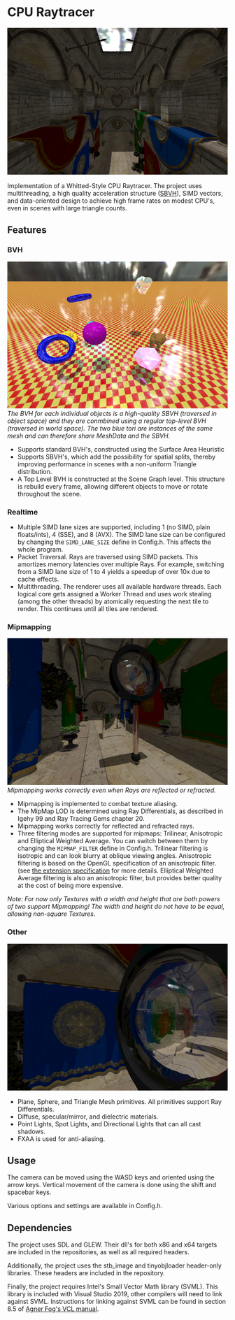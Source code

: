 # CPU Raytracer

![Sponza](Screenshots/Sponza.png)

Implementation of a Whitted-Style CPU Raytracer.
The project uses multithreading, a high quality acceleration structure ([SBVH](https://www.nvidia.com/docs/IO/77714/sbvh.pdf)), SIMD vectors, and data-oriented design to achieve high frame rates on modest CPU's, even in scenes with large triangle counts.

## Features

### BVH

![Dynamic Scene](Screenshots/Dynamic.png)
*The BVH for each individual objects is a high-quality SBVH (traversed in object space) and they are conmbined using a regular top-level BVH (traversed in world space). The two blue tori are instances of the same mesh and can therefore share MeshData and the SBVH.*

- Supports standard BVH's, constructed using the Surface Area Heuristic
- Supports SBVH's, which add the possibility for spatial splits, thereby improving performance in scenes with a non-uniform Triangle distribution.
- A Top Level BVH is constructed at the Scene Graph level. This structure is rebuild every frame, allowing different objects to move or rotate throughout the scene.

### Realtime

- Multiple SIMD lane sizes are supported, including 1 (no SIMD, plain floats/ints), 4 (SSE), and 8 (AVX). The SIMD lane size can be configured by changing the ```SIMD_LANE_SIZE``` define in Config.h. This affects the whole program.
- Packet Traversal. Rays are traversed using SIMD packets. This amortizes memory latencies over multiple Rays. For example, switching from a SIMD lane size of 1 to 4 yields a speedup of over 10x due to cache effects.
- Multithreading. The renderer uses all available hardware threads. 
Each logical core gets assigned a Worker Thread and uses work stealing (among the other threads) by atomically requesting the next tile to render. This continues until all tiles are rendered.

### Mipmapping

![Mipmap](Screenshots/Mipmap.png)
*Mipmapping works correctly even when Rays are reflected or refracted.*

- Mipmapping is implemented to combat texture aliasing.
- The MipMap LOD is determined using Ray Differentials, as described in Igehy 99 and Ray Tracing Gems chapter 20.
- Mipmapping works correctly for reflected and refracted rays.
- Three filtering modes are supported for mipmaps: Trilinear, Anisotropic and Elliptical Weighted Average. You can switch between them by changing the ```MIPMAP_FILTER``` define in Config.h. 
Trilinear filtering is isotropic and can look blurry at oblique viewing angles. 
Anisotropic filtering is based on the OpenGL specification of an anisotropic filter. (see [the extension specification](https://www.khronos.org/registry/OpenGL/extensions/EXT/EXT_texture_filter_anisotropic.txt) for more details.
Elliptical Weighted Average filtering is also an anisotropic filter, but provides better quality at the cost of being more expensive.

*Note: For now only Textures with a width and height that are both powers of two support Mipmapping! The width and height do not have to be equal, allowing non-square Textures.*

### Other

![Dielectrics](Screenshots/Dielectrics.png)

- Plane, Sphere, and Triangle Mesh primitives. All primitives support Ray Differentials.
- Diffuse, specular/mirror, and dielectric materials.
- Point Lights, Spot Lights, and Directional Lights that can all cast shadows.
- FXAA is used for anti-aliasing.

## Usage

The camera can be moved using the WASD keys and oriented using the arrow keys. Vertical movement of the camera is done using the shift and spacebar keys.

Various options and settings are available in Config.h.

## Dependencies

The project uses SDL and GLEW. Their dll's for both x86 and x64 targets are included in the repositories, as well as all required headers.

Additionally, the project uses the stb_image and tinyobjloader header-only libraries. These headers are included in the repository.

Finally, the project requires Intel's Small Vector Math library (SVML). This library is included with Visual Studio 2019, other compilers will need to link against SVML. Instructions for linking against SVML can be found in section 8.5 of [Agner Fog's VCL manual](https://www.agner.org/optimize/vcl_manual.pdf).
